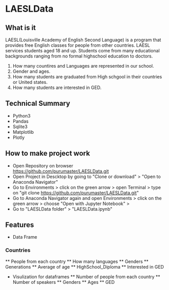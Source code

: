 # LAESLData


## What is it
  
  LAESL(Louisville Academy of English Second Language) is a program that provides free English classes for people from other countries.
  LAESL services  students aged 18 and up. Students come from many educational backgrounds ranging from no formal highschool education to 
  doctors.
  
  1. How many countires and Languages are represented in our school.
  2. Gender and ages.
  3. How many students are graduated from High schgool in their countries or United states.
  4. How many students are interested in GED.
  
  
## Technical Summary
 * Python3
 * Pandas
 * Sqlite3
 * Matplotlib
 * Plotly
 
 
## How to make project work
 * Open Repository on browser https://github.com/purumaster/LAESLData.git
 * Open Project in Descktop by going to "Clone or download" > "Open to Anaconda Navigator"
 * Go to Environments > click on the green arrow > open Terminal > type on "git clone https://github.com/purumaster/LAESLData.git"
 * Go to Anaconda Navigator again and open Environments > click on the green arrow > choose "Open with Jupyter Notebook" > 
 * Go to "LAESLData folder" > "LAESLData.ipynb"
 

## Features
 * Data Frame
 ### Countries
 ** People from each country
 ** How many languages
 ** Genders
 ** Generations
 ** Average of age
 ** HighSchool_Diploma
 ** Interested in GED
 
 * Visulization for dataframes
 ** Number of people from each country
 ** Number of speakers
 ** Genders
 ** Ages
 ** GED
 


